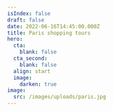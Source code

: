 ```yaml
---
isIndex: false
draft: false
date: 2022-06-16T14:45:00.000Z
title: Paris shopping tours
hero:
  cta:
    blank: false
  cta_second:
    blank: false
  align: start
  image:
    darken: true
image:
  src: /images/uploads/paris.jpg
---
```


